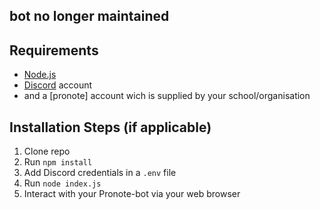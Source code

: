 ## bot no longer maintained

## Requirements

- [Node.js](http://nodejs.org/)
- [Discord](https://discordapp.com/) account
- and a [pronote] account wich is supplied by your school/organisation
## Installation Steps (if applicable)

1. Clone repo
2. Run `npm install`
3. Add Discord credentials in a `.env` file
3. Run `node index.js`
4. Interact with your Pronote-bot via your web browser

